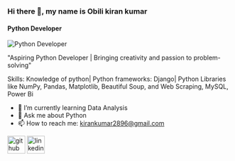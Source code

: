 ### Hi there 👋, my name is Obili kiran kumar
#### Python Developer
![Python Developer](https://github.com/dilumdesilva/Hello-World)

"Aspiring Python Developer | Bringing creativity and passion to problem-solving"

Skills: Knowledge of python| Python frameworks: Django| Python Libraries like NumPy, Pandas, Matplotlib, Beautiful Soup, and Web Scraping, MySQL,  Power Bi

- 🌱 I’m currently learning Data Analysis  
- 💬 Ask me about Python  
- 📫 How to reach me: kirankumar2896@gmail.com 


[<img src='https://cdn.jsdelivr.net/npm/simple-icons@3.0.1/icons/github.svg' alt='github' height='40'>](https://github.com/obilikiran)  [<img src='https://cdn.jsdelivr.net/npm/simple-icons@3.0.1/icons/linkedin.svg' alt='linkedin' height='40'>](https://www.linkedin.com/in/obilikiran/)  

